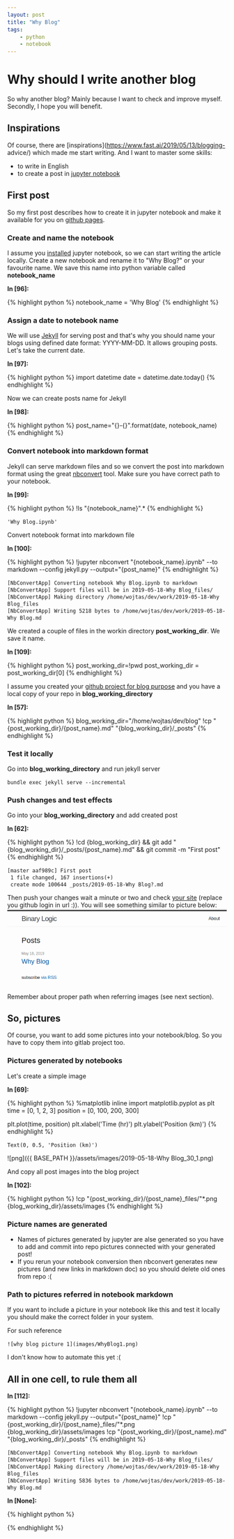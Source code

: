 ```yaml
---
layout: post
title: "Why Blog"
tags:
    - python
    - notebook
--- 
```

# Why should I write another blog
So why another blog? Mainly because I want to check and improve myself.
Secondly, I hope you will benefit. 
 
## Inspirations 
 
Of course, there are [inspirations](https://www.fast.ai/2019/05/13/blogging-
advice/) which made me start writing. And I want to master some skills:
 * to write in English
 * to create a post in [jupyter notebook](https://jupyter.org/) 
 
## First post
So my first post describes how to create it in jupyter notebook and make it
available for you on [github pages](https://wkoziej.github.io).
 
 
### Create and name the notebook
I assume you [installed](https://jupyter.org/install) jupyter notebook, so we
can start writing the article locally. Create a new notebook and rename it to
"Why Blog?" or your favourite name. We save this name into python variable
called __notebook_name__ 

**In [96]:**

{% highlight python %}
notebook_name = 'Why Blog'
{% endhighlight %}
 
### Assign a date to notebook name 
 
We will use [Jekyll](https://jekyllrb.com/) for serving post and that's why you
should name your blogs using defined date format: YYYY-MM-DD. It allows grouping
posts. Let's take the current date. 

**In [97]:**

{% highlight python %}
import datetime
date = datetime.date.today()
{% endhighlight %}
 
Now we can create posts name for Jekyll 

**In [98]:**

{% highlight python %}
post_name="{}-{}".format(date, notebook_name)
{% endhighlight %}
 
### Convert notebook into markdown format 
 
Jekyll can serve markdown files and so we convert the post into markdown format
using the great [nbconvert](https://nbconvert.readthedocs.io/en/latest/) tool.
Make sure you have correct path to your notebook. 

**In [99]:**

{% highlight python %}
!ls "{notebook_name}".*
{% endhighlight %}

    'Why Blog.ipynb'

 
Convert notebook format into markdown file 

**In [100]:**

{% highlight python %}
!jupyter nbconvert "{notebook_name}.ipynb" --to markdown --config jekyll.py --output="{post_name}"
{% endhighlight %}

    [NbConvertApp] Converting notebook Why Blog.ipynb to markdown
    [NbConvertApp] Support files will be in 2019-05-18-Why Blog_files/
    [NbConvertApp] Making directory /home/wojtas/dev/work/2019-05-18-Why Blog_files
    [NbConvertApp] Writing 5218 bytes to /home/wojtas/dev/work/2019-05-18-Why Blog.md

 
We created a couple of files in the workin directory __post_working_dir__. We
save it name. 

**In [109]:**

{% highlight python %}
post_working_dir=!pwd
post_working_dir = post_working_dir[0]
{% endhighlight %}
 
I assume you created your [github project for blog
purpose](https://pages.github.com/) and you have a local copy of your repo in
__blog_working_directory__ 

**In [57]:**

{% highlight python %}
blog_working_dir="/home/wojtas/dev/blog"
!cp "{post_working_dir}/{post_name}.md" "{blog_working_dir}/_posts"
{% endhighlight %}
 
### Test it locally 
 
Go into __blog_working_directory__ and run jekyll server
```
bundle exec jekyll serve --incremental
``` 
 
### Push changes and test effects 
 
Go into your __blog_working_directory__ and add created post 

**In [62]:**

{% highlight python %}
!cd {blog_working_dir} && git add "{blog_working_dir}/_posts/{post_name}.md" && git commit -m "First post"
{% endhighlight %}

    [master aaf989c] First post
     1 file changed, 167 insertions(+)
     create mode 100644 _posts/2019-05-18-Why Blog?.md

 
Then push your changes wait a minute or two and check [your
site](https://wkoziej.github.io) (replace you github login in url :)). You will
see something similar to picture below:
![why blog picture 1](/assets/images/WhyBlog1.png)

Remember about proper path when referring images (see next section). 
 
## So, pictures 
 
Of course, you want to add some pictures into your notebook/blog. So you have to
copy them into gitlab project too. 
 
### Pictures generated by notebooks 
 
Let's create a simple image 

**In [69]:**

{% highlight python %}
%matplotlib inline
import matplotlib.pyplot as plt
time = [0, 1, 2, 3]
position = [0, 100, 200, 300]

plt.plot(time, position)
plt.xlabel('Time (hr)')
plt.ylabel('Position (km)')
{% endhighlight %}




    Text(0, 0.5, 'Position (km)')



 
![png]({{ BASE_PATH }}/assets/images/2019-05-18-Why Blog_30_1.png) 

 
And copy all post images into the blog project 

**In [102]:**

{% highlight python %}
!cp "{post_working_dir}/{post_name}_files/"*.png {blog_working_dir}/assets/images
{% endhighlight %}
 
### Picture names are generated 
 
* Names of pictures generated by jupyter are alse generated so you have to add
and commit into repo pictures connected with your generated post!
* If you rerun your notebook conversion then nbconvert generates new pictures
(and new links in markdown doc) so you should delete old ones from repo :( 
 
### Path to pictures referred in notebook markdown 
 
If you want to include a picture in your notebook like this and test it locally
you should make the correct folder in your system.

For such reference
```
![why blog picture 1](images/WhyBlog1.png)
```

I don't know how to automate this yet :( 
 
## All in one cell, to rule them all 

**In [112]:**

{% highlight python %}
!jupyter nbconvert "{notebook_name}.ipynb" --to markdown --config jekyll.py --output="{post_name}"
!cp "{post_working_dir}/{post_name}_files/"*.png {blog_working_dir}/assets/images
!cp "{post_working_dir}/{post_name}.md" "{blog_working_dir}/_posts"
{% endhighlight %}

    [NbConvertApp] Converting notebook Why Blog.ipynb to markdown
    [NbConvertApp] Support files will be in 2019-05-18-Why Blog_files/
    [NbConvertApp] Making directory /home/wojtas/dev/work/2019-05-18-Why Blog_files
    [NbConvertApp] Writing 5836 bytes to /home/wojtas/dev/work/2019-05-18-Why Blog.md


**In [None]:**

{% highlight python %}

{% endhighlight %}
